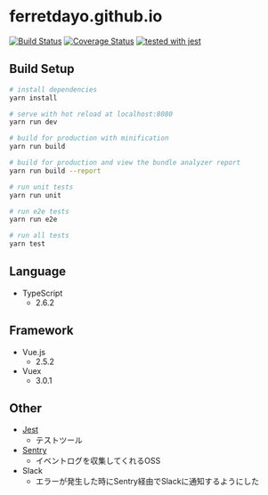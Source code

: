 # ferretdayo.github.io

[![Build Status](https://travis-ci.org/ferretdayo/ferretdayo.github.io.code.svg?branch=master)](https://travis-ci.org/ferretdayo/ferretdayo.github.io.code)
[![Coverage Status](https://coveralls.io/repos/github/ferretdayo/ferretdayo.github.io.code/badge.svg?branch=master)](https://coveralls.io/github/ferretdayo/ferretdayo.github.io.code?branch=master)
[![tested with jest](https://img.shields.io/badge/tested_with-jest-99424f.svg)](https://github.com/facebook/jest)

## Build Setup

``` bash
# install dependencies
yarn install

# serve with hot reload at localhost:8080
yarn run dev

# build for production with minification
yarn run build

# build for production and view the bundle analyzer report
yarn run build --report

# run unit tests
yarn run unit

# run e2e tests
yarn run e2e

# run all tests
yarn test
```

## Language
- TypeScript
  - 2.6.2

## Framework
- Vue.js
  - 2.5.2
- Vuex
  - 3.0.1

## Other
- [Jest](https://facebook.github.io/jest/)
  - テストツール
- [Sentry](https://docs.sentry.io/)
  - イベントログを収集してくれるOSS
- Slack
  - エラーが発生した時にSentry経由でSlackに通知するようにした

